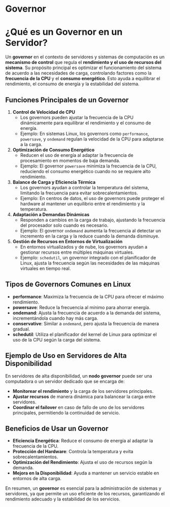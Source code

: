 # Governor

# ¿Qué es un Governor en un Servidor?

Un **governor** en el contexto de servidores y sistemas de computación es un **mecanismo de control** que regula el **rendimiento y el uso de recursos del sistema**. Su propósito principal es optimizar el funcionamiento del sistema de acuerdo a las necesidades de carga, controlando factores como la **frecuencia de la CPU** y el **consumo energético**. Esto ayuda a equilibrar el rendimiento, el consumo de energía y la estabilidad del sistema.

## Funciones Principales de un Governor

1. **Control de Velocidad de CPU**
    - Los governors pueden ajustar la frecuencia de la CPU dinámicamente para equilibrar el rendimiento y el consumo de energía.
    - Ejemplo: En sistemas Linux, los governors como `performance`, `powersave`, y `ondemand` regulan la velocidad de la CPU para adaptarse a la carga.
2. **Optimización de Consumo Energético**
    - Reducen el uso de energía al adaptar la frecuencia de procesamiento en momentos de baja demanda.
    - Ejemplo: El governor `powersave` minimiza la frecuencia de la CPU, reduciendo el consumo energético cuando no se requiere alto rendimiento.
3. **Balance de Carga y Eficiencia Térmica**
    - Los governors ayudan a controlar la temperatura del sistema, limitando la frecuencia para evitar sobrecalentamientos.
    - Ejemplo: En centros de datos, el uso de governors puede proteger el hardware al mantener un equilibrio entre el rendimiento y la temperatura.
4. **Adaptación a Demandas Dinámicas**
    - Responden a cambios en la carga de trabajo, ajustando la frecuencia del procesador solo cuando es necesario.
    - Ejemplo: El governor `ondemand` aumenta la frecuencia al detectar un incremento en la carga y la reduce cuando la demanda disminuye.
5. **Gestión de Recursos en Entornos de Virtualización**
    - En entornos virtualizados y de nube, los governors ayudan a gestionar recursos entre múltiples máquinas virtuales.
    - Ejemplo: `schedutil`, un governor integrado con el planificador de Linux, ajusta la frecuencia según las necesidades de las máquinas virtuales en tiempo real.

## Tipos de Governors Comunes en Linux

- **performance**: Maximiza la frecuencia de la CPU para ofrecer el máximo rendimiento.
- **powersave**: Reduce la frecuencia al mínimo para ahorrar energía.
- **ondemand**: Ajusta la frecuencia de acuerdo a la demanda del sistema, incrementándola cuando hay más carga.
- **conservative**: Similar a `ondemand`, pero ajusta la frecuencia de manera gradual.
- **schedutil**: Utiliza el planificador del kernel de Linux para optimizar el uso de la CPU según la carga del sistema.

## Ejemplo de Uso en Servidores de Alta Disponibilidad

En servidores de alta disponibilidad, un **nodo governor** puede ser una computadora o un servidor dedicado que se encarga de:

- **Monitorear el rendimiento** y la carga de los servidores principales.
- **Ajustar recursos** de manera dinámica para balancear la carga entre servidores.
- **Coordinar el failover** en caso de fallo de uno de los servidores principales, permitiendo la continuidad de servicio.

## Beneficios de Usar un Governor

- **Eficiencia Energética**: Reduce el consumo de energía al adaptar la frecuencia de la CPU.
- **Protección del Hardware**: Controla la temperatura y evita sobrecalentamientos.
- **Optimización del Rendimiento**: Ajusta el uso de recursos según la demanda.
- **Mejora en la Disponibilidad**: Ayuda a mantener un servicio estable en entornos de alta carga.

En resumen, un **governor** es esencial para la administración de sistemas y servidores, ya que permite un uso eficiente de los recursos, garantizando el rendimiento adecuado y la estabilidad de los servicios.